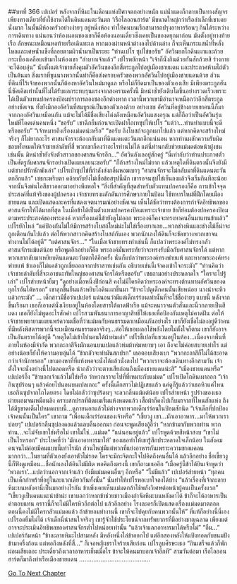 ##บทที่ 366 เปเปอร์
หลังจากที่หิมะในเดือนแห่งปีศาจตกอย่างหนัก แม่น้ำแดงก็กลายเป็นทางสัญจรเพียงทางเดียวที่ยังใช้งานได้ในดินแดนตะวันตก
‘เรือไลออนฮาร์ต’ มีขนาดใหญ่กว่าเรือลำเล็กที่เขาเคยนั่งมาก ในนั้นมีห้องครัวอย่างง่ายๆ อยู่หนึ่งห้อง ทำให้คนบนเรือสามารถปรุงอาหารร้อนๆ กินได้ระหว่างการเดินทาง
แน่นอนว่าห้องนอนของเขาก็คือห้องนอนเดี่ยวซึ่งเคยเป็นของดยุกมาก่อน มันตั้งอยู่ทางท้ายเรือ ลักษณะเหมือนหอท้ายเรือเดินทะเล หากมองผ่านหน้าต่างลงไปด้านล่าง ก็จะเห็นกระแสน้ำที่หลั่งไหลและเศษน้ำแข็งที่ลอยตามผิวน้ำมาเป็นระยะ
“ท่านเปโร ซุปไข่ขอรับ” อัศวินยกโถดินเผาและถ้วยกระเบื้องเคลือบเข้ามาในห้องเขา
“ลำบากเจ้าแล้ว” เปโรพยักหน้า “เจ้าก็นั่งกินด้วยกันสักถ้วยสิ ร่างกายจะได้อบอุ่น”
นับตั้งแต่เจ้าชายสั่งคุมตัวอัศวินของอีกสี่ตระกูลไปอยู่เมืองชายแดน และประกาศห้ามไถ่ตัวเป็นต้นมา สิ่งแรกที่ขุนนางพวกนั้นทำก็คือส่งครอบครัวของพวกอัศวินไปอยู่เมืองชายแดนด้วย ส่วนที่ดินที่ไร้เจ้าของพวกนั้นก็ต้องหาอัศวินใหม่มาดูแล หรือไม่ก็ยึดมาเป็นของตัวเองเสีย
มีเพียงตระกูลฮันนี่ซัคเคิลเท่านั้นที่ไม่ได้รับผลกระทบรุนแรงจากสงครามครั้งนี้ มิหนำซ้ำยังเติบโตขึ้นอย่างรวดเร็วเพราะได้เป็นตัวแทนปกครองป้อมปราการลองซองอีกต่างหาก เวลานี้พวกเขามีอำนาจเหนือกว่าอีกสี่ตระกูลอย่างชัดเจน ทั้งยังมีกองอัศวินที่สมบูรณ์เป็นของตัวเองด้วย อย่างเซธ อัศวินที่อยู่ข้างกายเขาคนนี้ก็มาจากกองอัศวินเหมือนกัน แม้จะไม่ได้มีชื่อเสียงโด่งดังเหมือนอัศวินแสงอรุณ แต่ก็ถือว่าเป็นอัศวินรุ่นใหม่ที่โดดเด่นคนหนึ่ง
“ขอรับ” เขาฉีกยิ้มก่อนจะเปิดฝาโถเทซุปให้เปโร “แต่ว่า...ท่านทำแบบนี้จะดีหรือขอรับ”
“เจ้าหมายถึงเรื่องแม่มดน่ะหรือ”
“ขอรับ ถึงโบสถ์จะถูกเผาไปแล้ว แต่หากคิดจะสร้างใหม่จริงๆ ก็ไม่ยากอะไร ศาสนจักรจะต้องกลับมาที่ดินแดนตะวันตกอีกแน่นอน หากท่านผลักความรับผิดชอบทั้งหมดให้เจ้าชายลำดับที่สี่ พวกเขาก็คงว่าอะไรท่านไม่ได้ แต่นี่ท่านกลับช่วยแม่มดต่อหน้าฝูงชนเช่นนั้น มิหนำซ้ำยังจับตัวสาวกของศาสนจักรอีก...” อัศวินลังเลอยู่สักครู่ “นี่เท่ากับว่าท่านประกาศตัวเป็นศัตรูกับศาสนจักรอย่างเปิดเผยเลยนะขอรับ”
“ก็ถ้าสร้างใหม่ไม่ยาก แล้วเหตุใดที่ดินตรงนั้นจึงยังมีแต่ซากปรักหักพังเล่า” เปโรเป่าซุปไข่ที่กำลังส่งกลิ่นหอมเบาๆ “ศาสนจักรจะไม่กลับมาที่ดินแดนตะวันตกอีกแล้ว”
เซธกะพริบตา คล้ายกับยังไม่เชื่อข้อสรุปนี้นัก
เขารอจนซุปไข่เย็นลงแล้วจึงเริ่มกินทีละน้อย จากนั้นจึงพ่นไอสีขาวออกมาอย่างพึงพอใจ “สิ่งที่สำคัญที่สุดสำหรับตัวแทนปกครองก็คือ การเข้าใจจุดประสงค์ที่แท้จริงของผู้ปกครอง เจ้าชายทรงผลักดันการศึกษาภายในป้อม ใช้ทหารใหม่ที่ฝึกโดยเมืองชายแดน และเปิดแสดงละครที่แสดงเจตนารมณ์อย่างชัดเจน เห็นได้ชัดว่าทรงต้องการกำจัดอิทธิพลของศาสนจักรให้ได้มากที่สุด ในเมื่อข้าได้เป็นตัวแทนปกครองป้อมเพราะเจ้าชาย ข้าก็ย่อมต้องปกครองป้อมตามพระประสงค์ของพระองค์ หากเรื่องแค่นี้ข้ายังดูไม่ออก พระองค์ก็คงจะทรงหาคนอื่นมาแทนข้าแล้ว” เปโรยักไหล่ “แค่ป้องกันไม่ให้มีการสร้างโบสถ์ใหม่น่ะไม่ใช่เรื่องยากเลย...พวกช่างหินและช่างไม้ก็น่าจะถูกเตือนกันไปแล้ว ต่อให้พวกสาวกคิดสร้างโบสถ์กันเอง พวกนักเลงใต้ดินก็จะขัดขวางพวกเขาจนทำงานไม่ได้อยู่ดี”
“แต่ศาสนจักร...”
“ในเมื่อเจ้าชายทรงทำเช่นนี้ ก็แปลว่าพระองค์ไม่ทรงกลัวศาสนจักรแม้แต่น้อย หรือพูดอีกอย่างก็คือ พระองค์มั่นพระทัยว่าจะทรงรับมือกับศาสนจักรได้ แต่หากพวกเขากลับมาเหยียบดินแดนตะวันตกได้อีกครั้ง นั่นก็แปลว่าพระองค์ทรงพ่ายแพ้ และหากพระองค์ทรงพ่ายแพ้ ข้าเองก็ไม่แคล้วถูกเขี่ยออกจากปราสาทเช่นกัน อธิบายเช่นนี้เจ้าคงเข้าใจกระมัง”
“ท่านคิดว่าเจ้าชายลำดับที่สี่จะเอาชนะทัพใหญ่ของศาสนจักรได้หรือขอรับ” เซธถามอย่างประหลาดใจ
“ใครจะไปรู้เล่า” เปโรส่ายหน้ายิ้มๆ “ดูอย่างเมื่อหนึ่งปีก่อนสิ คงไม่มีใครคิดว่าพระองค์จะทรงต้านทานอัศวินของดยุกไรอันได้หรอก” เขาลุกขึ้นยืนแล้วหยิบโถดินเผาขึ้นมา “ข้าจะไปดูเด็กคนนั้นเสียหน่อย นางน่าจะหิวแล้วกระมัง”
…
เด็กสาวมีชื่อว่าเปเปอร์
แน่นอนว่ามีแต่เด็กเร่ร่อนเท่านั้นที่จะใช้ชื่อง่ายๆ แบบนี้
หลังจากขึ้นเรือมา เธอก็เอาแต่นั่งเงียบอยู่ในห้องโดยสารใต้ดาดฟ้าเรือ แม้จะหนาวจนตัวสั่นและนิ้วกลายเป็นสีแดง เธอก็ยังไม่พูดอะไรสักคำ เปโรสวมพันธนาการอาญาสิทธิ์ให้เธอเพื่อป้องกันเหตุไม่คาดฝัน ต่อให้เจ้าชายพยายามเผยแพร่ความเชื่อที่ว่าแม่มดกับคนธรรมดาเหมือนกันอย่างไร เขาก็ยังเชื่อไม่ลงอยู่ดีว่าคนที่มีพลังพิสดารพวกนี้จะเหมือนคนธรรมดาจริงๆ...ต่อให้เธอเผลอใช้พลังโดยไม่ตั้งใจก็ตาม เขาก็ยังอาจเป็นอันตรายได้อยู่ดี
“เหตุใดไม่เข้าไปนอนใต้ผ้าห่มเล่า” เปโรชี้เปลที่แขวนอยู่ในห้อง...เนื่องจากพื้นที่ภายในห้องมีจำกัด พวกกะลาสีจึงมักนอนบนเปลแล้วห่มผ้าห่มหยาบๆ เอา ถึงจะไม่ค่อยสบายเท่าไร แต่อย่างน้อยก็ยังให้ความอบอุ่นได้
“ข้ากลัวจะทำมันสกปรก” เธอตอบเสียงเบา
“พวกกะลาสีก็ไม่ได้สะอาดกว่าเจ้านักหรอก” เขามองหาที่ที่แห้งพอจะนั่งได้แล้วนั่งลงไป “พวกเราจะต้องเดินทางอีกสามวัน เจ้าตั้งใจจะนั่งอย่างนี้ไปตลอดหรือ น่ากลัวว่าจะตายเสียก่อนถึงเมืองชายแดนน่ะสิ”
“เมืองชายแดนหรือ” เปเปอร์อึ้ง
“ข้าบอกเจ้าแล้วไม่ใช่หรือ ว่าพวกเราจะไปที่ที่เหมาะกับแม่มด” เปโรเปิดโถดินเผาออก “เจ้ากินซุปร้อนๆ แล้วค่อยไปนอนบนเปลเถอะ”
ครั้งนี้เด็กสาวไม่ปฏิเสธแล้ว แค่ดูก็รู้แล้วว่าเธอหิวแค่ไหน เธอกินซุปจากโถโดยตรง โดยไม่กลัวว่าซุปร้อนๆ จะลวกลิ้นแม้แต่น้อย
เปโรส่ายหน้า รูปร่างของเธอผ่ายผอมจนเหมือนลิง คราบสกปรกที่ติดผมเริ่มแห้งหมดแล้ว เสื้อผ้าก็คงไปเก็บมาจากที่ไหนสักแห่ง ถึงได้มีรูขาดเต็มไปหมดแบบนี้...ดูภายนอกแล้วไม่ต่างจากพวกเด็กเร่ร่อนในป้อมสักนิด
“เจ้าเด็กที่ปกป้องเจ้าคนนั้นเป็นใคร” เขาถาม “เพื่อนเด็กเร่ร่อนของเจ้าหรือ”
“เขี้ยวงู เขา...มักเอาอาหาร...มาให้พวกเราบ่อยๆ” เปเปอร์กลืนซุปลงคอแล้วแลบลิ้นออกมา ก่อนจะพูดเสียงอู้อี้ว่า “หากข้ามากับพวกท่าน พวกท่าน...จะไม่จับเขาใช่หรือไม่ เขาไม่ใช่...แม่มด”
“แน่นอนอยู่แล้ว” เปโรพูดด้วยสีหน้าสงบ “เขาไม่เป็นไรหรอก” ประโยคที่ว่า ‘มักเอาอาหารมาให้’ ของเธอทำให้เขารู้สึกประหลาดใจเล็กน้อย ในสังคมคนจนไม่ค่อยมีคนแบบนี้เท่าไรนัก ส่วนใหญ่มีแต่พวกที่แย่งอาหารกันเพราะความขาดแคลนมากกว่า...ในยามที่ตัวเองยังเอาตัวไม่รอด ใครจะมีกะจิตกะใจไปคิดถึงคนอื่นได้ แล้วอีกอย่าง ชื่อเขี้ยวงูนี้ก็ฟังดูเหมือน...ชื่อนักเลงใต้ดินไม่มีผิด
พอคิดถึงตรงนี้ เขาก็ถามเธออีก “เมื่อครู่นี้ข้าได้ยินเจ้าพูดว่า ‘พวกเรา’...แปลว่านอกจากเจ้าแล้ว ยังมีแม่มดคนอื่นๆ อีกหรือ”
“ไม่มีแล้ว” เปเปอร์ส่ายหน้า “ทุกคนเป็นเด็กกำพร้าที่อยู่ในละแวกเดียวกันทั้งนั้น”
นั่นทำให้เปโรพอเบาใจลงได้บ้าง “แล้วเรื่องที่เจ้าละลายหิมะบนหลังคานี่เป็นมาอย่างไรกัน ข้าเพิ่งเคยเห็นแม่มดกล้าใช้พลังวิเศษต่อหน้าผู้คนเป็นครั้งแรก”
“เขี้ยวงูเป็นคนแนะนำข้าน่ะ เขาบอกว่าหากข้าช่วยชาวเมืองกำจัดหิมะบนหลังคาได้ ข้าก็จะได้อาหารเป็นค่าตอบแทน คราวนี้ก็จะไม่มีใครหิวอีกต่อไป แล้วอีกอย่าง โรงละครก็เปิดแสดงเรื่องแม่มดมาตลอด ตอนนี้คงไม่มีใครกลัวแม่มดแล้ว ถ้าข้ายอมทำงานนี้ เขาก็จะไปคุยกับคนพวกนั้นให้”
ที่แท้ก็อย่างนี้นี่เอง เปโรอดยิ้มไม่ได้ เจ้าเด็กนี่น่าสนใจจริงๆ เขารู้จักใช้ประโยชน์จากทรัพยากรที่มีอย่างชาญฉลาด เพียงแต่อาจจะประเมินอิทธิพลของศาสนจักรต่ำไปหน่อยเท่านั้น “แล้วเจ้าแลกอาหารมาได้หรือไม่”
“อืม...” เปเปอร์ก้มหน้า “ข้าละลายหิมะไปสามหลัง มีหลังหนึ่งไล่ข้าออกไป แต่อีกสองหลังให้แป้งทอดกับขนมปังข้ามาครึ่งก้อน แต่พอถึงหลังที่สี่...”
ก็เจอหญิงชราใจร้ายเสียก่อน เปโรลูบศีรษะเธอ “กินเสร็จแล้วก็พักผ่อนเสียเถอะ ประเดี๋ยวถึงเวลาอาหารเย็นเมื่อไร ข้าจะให้คนมาบอกเจ้าอีกที”
สามวันต่อมา เรือไลออนฮาร์ตก็มาถึงท่าเรือเมืองชายแดน
………………………………….




[Go To Next Chapter]( ./279.md)